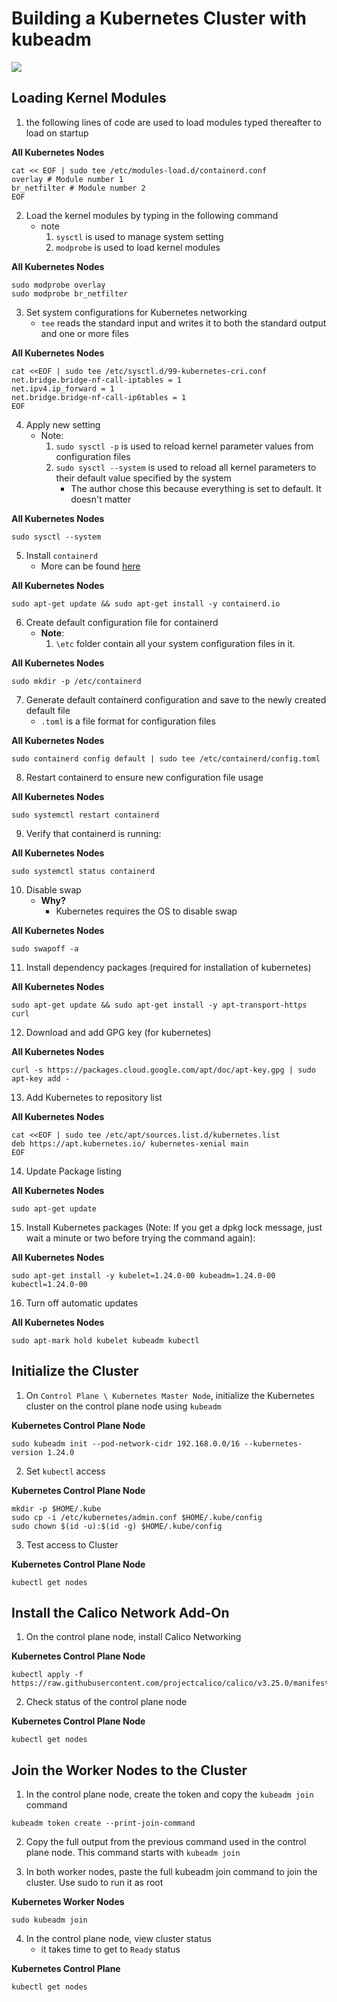 # Building a Kubernetes Cluster with kubeadm

<img src="https://user-images.githubusercontent.com/6856382/221376352-df2dc8dc-0bbe-489d-bfc9-a4baeb1655fa.png">

## Loading Kernel Modules

1. the following lines of code are used to load modules typed thereafter to load on startup

**All Kubernetes Nodes**
```
cat << EOF | sudo tee /etc/modules-load.d/containerd.conf
overlay # Module number 1
br_netfilter # Module number 2
EOF
```

2. Load the kernel modules by typing in the following command
    - note 
        1. `sysctl` is used to manage system setting
        2. `modprobe` is used to load kernel modules 

**All Kubernetes Nodes**
```
sudo modprobe overlay
sudo modprobe br_netfilter
```

3. Set system configurations for Kubernetes networking
    - `tee` reads the standard input and writes it to both the standard output and one or more files

**All Kubernetes Nodes**
```
cat <<EOF | sudo tee /etc/sysctl.d/99-kubernetes-cri.conf
net.bridge.bridge-nf-call-iptables = 1
net.ipv4.ip_forward = 1
net.bridge.bridge-nf-call-ip6tables = 1
EOF
```

4. Apply new setting
    - Note:
        1. `sudo sysctl -p` is used to reload kernel parameter values from configuration files
        2. `sudo sysctl --system` is used to reload all kernel parameters to their default value specified by the system
            - The author chose this because everything is set to default. It doesn't matter

**All Kubernetes Nodes**
```
sudo sysctl --system
```

5. Install `containerd`
    - More can be found [here](https://containerd.io/)

**All Kubernetes Nodes**
```
sudo apt-get update && sudo apt-get install -y containerd.io
```

6. Create default configuration file for containerd
    - **Note**:
        1. `\etc` folder contain all your system configuration files in it.

**All Kubernetes Nodes**
```
sudo mkdir -p /etc/containerd
```

7. Generate default containerd configuration and save to the newly created default file
    - `.toml` is a file format for configuration files

**All Kubernetes Nodes**
```
sudo containerd config default | sudo tee /etc/containerd/config.toml
```

8. Restart containerd to ensure new configuration file usage

**All Kubernetes Nodes**
```
sudo systemctl restart containerd
```

9. Verify that containerd is running:

**All Kubernetes Nodes**
```
sudo systemctl status containerd
```

10. Disable swap
    - **Why?**
        - Kubernetes requires the OS to disable swap

**All Kubernetes Nodes**
```
sudo swapoff -a
```

11. Install dependency packages (required for installation of kubernetes)

**All Kubernetes Nodes**
```
sudo apt-get update && sudo apt-get install -y apt-transport-https curl
```

12. Download and add GPG key (for kubernetes)

**All Kubernetes Nodes**
```
curl -s https://packages.cloud.google.com/apt/doc/apt-key.gpg | sudo apt-key add -
```

13. Add Kubernetes to repository list

**All Kubernetes Nodes**
```
cat <<EOF | sudo tee /etc/apt/sources.list.d/kubernetes.list
deb https://apt.kubernetes.io/ kubernetes-xenial main
EOF
```

14. Update Package listing

**All Kubernetes Nodes**
```
sudo apt-get update
```

15. Install Kubernetes packages (Note: If you get a dpkg lock message, just wait a minute or two before trying the command again):

**All Kubernetes Nodes**
```
sudo apt-get install -y kubelet=1.24.0-00 kubeadm=1.24.0-00 kubectl=1.24.0-00
```

16. Turn off automatic updates

**All Kubernetes Nodes**
```
sudo apt-mark hold kubelet kubeadm kubectl
```

## Initialize the Cluster

1. On `Control Plane \ Kubernetes Master Node`, initialize the Kubernetes cluster on the control plane node using `kubeadm`

**Kubernetes Control Plane Node**
```
sudo kubeadm init --pod-network-cidr 192.168.0.0/16 --kubernetes-version 1.24.0
```

2. Set `kubectl` access

**Kubernetes Control Plane Node**
```
mkdir -p $HOME/.kube
sudo cp -i /etc/kubernetes/admin.conf $HOME/.kube/config
sudo chown $(id -u):$(id -g) $HOME/.kube/config
```

3. Test access to Cluster

**Kubernetes Control Plane Node**
```
kubectl get nodes
```

## Install the Calico Network Add-On

1. On the control plane node, install Calico Networking

**Kubernetes Control Plane Node**
```
kubectl apply -f https://raw.githubusercontent.com/projectcalico/calico/v3.25.0/manifests/calico.yaml
```

2. Check status of the control plane node

**Kubernetes Control Plane Node**
```
kubectl get nodes
```

## Join the Worker Nodes to the Cluster

1. In the control plane node, create the token and copy the `kubeadm join` command

```
kubeadm token create --print-join-command
```

2. Copy the full output from the previous command used in the control plane node. This command starts with `kubeadm join`

3. In both worker nodes, paste the full kubeadm join command to join the cluster. Use sudo to run it as root


**Kubernetes Worker Nodes** 
```
sudo kubeadm join
```

4. In the control plane node, view cluster status
    - it takes time to get to `Ready` status

**Kubernetes Control Plane**
```
kubectl get nodes
```

